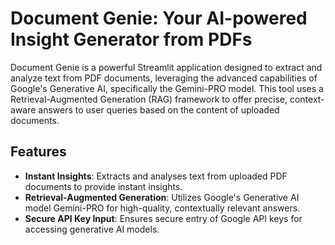 # Document Genie: Your AI-powered Insight Generator from PDFs

Document Genie is a powerful Streamlit application designed to extract and analyze text from PDF documents, leveraging the advanced capabilities of Google's Generative AI, specifically the Gemini-PRO model. This tool uses a Retrieval-Augmented Generation (RAG) framework to offer precise, context-aware answers to user queries based on the content of uploaded documents.

## Features

- **Instant Insights**: Extracts and analyses text from uploaded PDF documents to provide instant insights.
- **Retrieval-Augmented Generation**: Utilizes Google's Generative AI model Gemini-PRO for high-quality, contextually relevant answers.
- **Secure API Key Input**: Ensures secure entry of Google API keys for accessing generative AI models.

